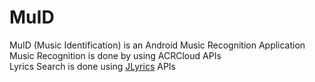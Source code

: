 # MuID
MuID (Music Identification) is an Android Music Recognition Application  
Music Recognition is done by using ACRCloud APIs  
Lyrics Search is done using [JLyrics](https://github.com/jagrosh/JLyrics) APIs  
